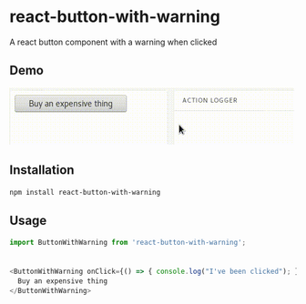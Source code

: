 # react-button-with-warning
A react button component with a warning when clicked

## Demo

![](./button.gif)


## Installation

```sh
npm install react-button-with-warning
```


## Usage

```js
import ButtonWithWarning from 'react-button-with-warning';


<ButtonWithWarning onClick={() => { console.log("I've been clicked"); }}>
  Buy an expensive thing
</ButtonWithWarning>
```
